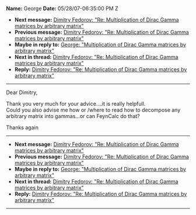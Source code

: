 **Name:** George
**Date:** 05/28/07-06:35:00 PM Z

  - **Next message:** [Dimitry Fedorov: "Re: Multiplication of Dirac
    Gamma matrices by arbitrary matrix"](0430.html)
  - **Previous message:** [Dimitry Fedorov: "Re: Multiplication of Dirac
    Gamma matrices by arbitrary matrix"](0428.html)
  - **Maybe in reply to:** [George: "Multiplication of Dirac Gamma
    matrices by arbitrary matrix"](0427.html)
  - **Next in thread:** [Dimitry Fedorov: "Re: Multiplication of Dirac
    Gamma matrices by arbitrary matrix"](0430.html)
  - **Reply:** [Dimitry Fedorov: "Re: Multiplication of Dirac Gamma
    matrices by arbitrary matrix"](0430.html)

-----

Dear Dimitry,  

Thank you very much for your advice....it is really helpfull.  
Could you also advise me how or /where to read how to decompose any
arbitrary matrix into gammas...or can FeynCalc do that?  

Thanks again  

-----

  - **Next message:** [Dimitry Fedorov: "Re: Multiplication of Dirac
    Gamma matrices by arbitrary matrix"](0430.html)
  - **Previous message:** [Dimitry Fedorov: "Re: Multiplication of Dirac
    Gamma matrices by arbitrary matrix"](0428.html)
  - **Maybe in reply to:** [George: "Multiplication of Dirac Gamma
    matrices by arbitrary matrix"](0427.html)
  - **Next in thread:** [Dimitry Fedorov: "Re: Multiplication of Dirac
    Gamma matrices by arbitrary matrix"](0430.html)
  - **Reply:** [Dimitry Fedorov: "Re: Multiplication of Dirac Gamma
    matrices by arbitrary matrix"](0430.html)

-----

